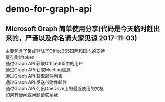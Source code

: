 # demo-for-graph-api
## Microsoft Graph 简单使用分享(代码是今天临时赶出来的，严谨以及命名请大家见谅 2017-11-03)
主要包含了集成登陆了Office365国际和国内的支持<br>
缓存刷新token<br>
通过Graph APi 获取Office365中的用户<br>
通过Graph APi 获取Meeting信息<br>
通过Graph APi 获取邮件列表<br>
通过Graph APi 发送带附件邮件<br>
通过Graph APi 列出OneDrive上的最近使用的文档<br>
如果有疑问或问题请联系我<br>

